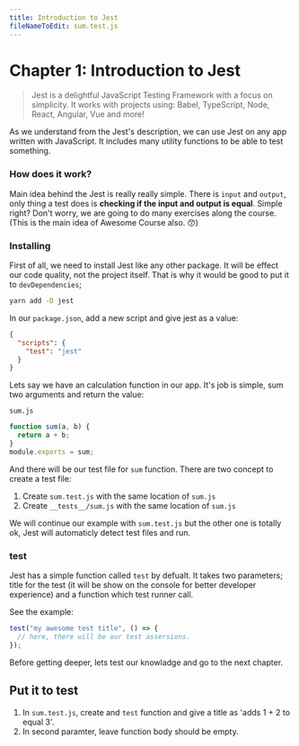 ```yaml
---
title: Introduction to Jest
fileNameToEdit: sum.test.js
---
```


# Chapter 1: Introduction to Jest

> Jest is a delightful JavaScript Testing Framework with a focus on simplicity. It works with projects using: Babel, TypeScript, Node, React, Angular, Vue and more!

As we understand from the Jest's description, we can use Jest on any app written with JavaScript. It includes many utility functions to be able to test something.

### How does it work?

Main idea behind the Jest is really really simple. There is `input` and `output`, only thing a test does is **checking if the input and output is equal**. Simple right? Don't worry, we are going to do many exercises along the course. (This is the main idea of Awesome Course also. 😙)

### Installing

First of all, we need to install Jest like any other package. It will be effect our code quality, not the project itself. That is why it would be good to put it to `devDependencies`;

```bash
yarn add -D jest
```

In our `package.json`, add a new script and give jest as a value:

```json
{
  "scripts": {
    "test": "jest"
  }
}
```

Lets say we have an calculation function in our app. It's job is simple, sum two arguments and return the value:

`sum.js`

```js
function sum(a, b) {
  return a + b;
}
module.exports = sum;
```

And there will be our test file for `sum` function. There are two concept to create a test file:

1. Create `sum.test.js` with the same location of `sum.js`
2. Create `__tests__/sum.js` with the same location of `sum.js`

We will continue our example with `sum.test.js` but the other one is totally ok, Jest will automaticly detect test files and run.

### test

Jest has a simple function called `test` by defualt. It takes two parameters; title for the test (it will be show on the console for better developer experience) and a function which test runner call.

See the example:

```js
test("my awesome test title", () => {
  // here, there will be our test assersions.
});
```

Before getting deeper, lets test our knowladge and go to the next chapter.

## Put it to test

1. In `sum.test.js`, create and `test` function and give a title as 'adds 1 + 2 to equal 3'.
2. In second paramter, leave function body should be empty.
